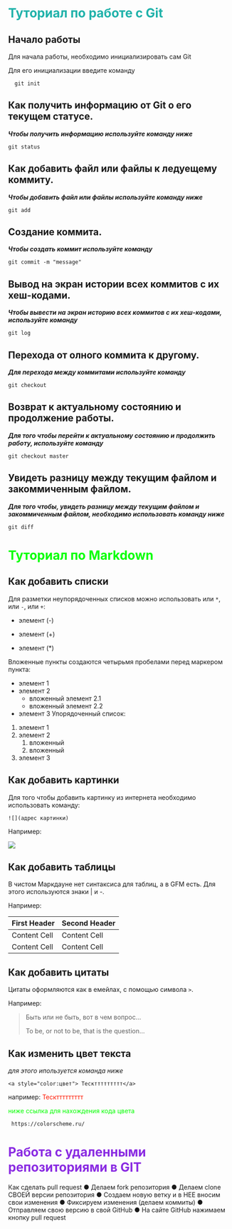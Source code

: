 # <w style="color:#20B2AA">Туториал по работе с Git

## Начало работы

Для начала работы, необходимо инициализировать сам Git

Для его инициализации введите команду 

```
  git init
```

##  Как получить информацию от Git о его текущем статусе.
*__Чтобы получить информацию используйте команду ниже__*
```
git status
```
## Как добавить файл или файлы к ледуещему коммиту.
*__Чтобы добавить файл или файлы используйте команду ниже__*
```
git add
```
## Создание коммита.
*__Чтобы создать коммит используйте команду__*
```
git commit -m "message"
```
## Вывод на экран истории всех коммитов с их хеш-кодами.
*__Чтобы вывести на экран историю всех коммитов с их хеш-кодами, используйте команду__*
```
git log
```
## Перехода от олного коммита к другому.
*__Для перехода между коммитами используйте команду__*
```
git checkout
```
## Возврат к актуальному состоянию и продолжение работы.
*__Для того чтобы перейти к актуальному состоянию и продолжить работу, используйте команду__*
```
git checkout master
```
## Увидеть разницу между текущим файлом и закоммиченным файлом.
*__Для того чтобы, увидеть разницу между текущим файлом и закоммиченным файлом, необходимо использовать команду ниже__*
```
git diff
```


# <w style="color:#04FF00">Туториал по Markdown

## Как добавить списки

Для разметки неупорядоченных списков можно использовать
или `*`, или `-`, или `+`:
- элемент (-)
+ элемент (+)
* элемент (*)

Вложенные пункты создаются четырьмя пробелами перед
маркером пункта:
* элемент 1
* элемент 2
    * вложенный элемент 2.1
    * вложенный элемент 2.2
* элемент 3
Упорядоченный список:
1. элемент 1
2. элемент 2
   1. вложенный
   2. вложенный
3. элемент 3


## Как добавить картинки

Для того чтобы добавить картинку из интернета необходимо использовать команду: 

```
![](адрес картинки)
```

Например:

![](https://img2.akspic.ru/crops/9/7/0/7/6/167079/167079-betmen-zhenshhina_koshka-art-komiksy_dc-supergeroj-1080x1920.jpg)

## Как добавить таблицы

В чистом Маркдауне нет синтаксиса для таблиц, а в GFM
есть. Для этого используются знаки | и -.

Например:

First Header | Second Header
-------------| -------------
Content Cell | Content Cell
Content Cell | Content Cell

## Как добавить цитаты

Цитаты оформляются как в емейлах, с помощью символа `>`.

Например:
> Быть или не быть,  вот в чем вопрос...
>
>To be, or not to be, that is the question…


## Как изменить цвет текста

*для этого ипользуется команда ниже*

```
<a style="color:цвет"> Тескттттттттт</a>
```
например:
<a style="color:#FF1800"> Тескттттттттт</a>

<w style="color:#04FF00"> ниже ссылка для нахождения кода цвета
```
 https://colorscheme.ru/
```

# <w style="color:#8A2BE2"> Работа с удаленными репозиториями в GIT

Как сделать pull request
● Делаем fork репозитория
● Делаем clone СВОЕЙ версии репозитория
● Создаем новую ветку и в НЕЕ вносим свои изменения
● Фиксируем изменения (делаем коммиты)
● Отправляем свою версию в свой GitHub
● На сайте GitHub нажимаем кнопку pull request 